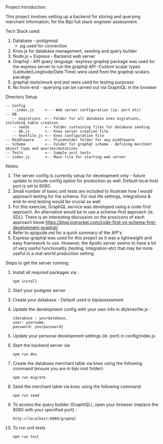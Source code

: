 Project Introduction:

This project involves setting up a backend for storing and querying merchant information, for the Bipi full stack engineer assessment.

Tech Stack used:

1. Database - postgresql
   - pg used for connection
2. Knex.js for database management, seeding and query builder
3. Node.js + Express - Backend web server
4. Graphql - API query language
   -express-graphql package was used for the express server to run the graphql API
   -Custom scalar types (Latitude/Longitude/Date Time) were used from the graphql-scalars pacakge
5. graphql-tools/mock and jest were used for testing purposes
6. No front-end - querying can be carried out via GraphiQL in the browser


Directory Setup 
```
-- Config
   --index.js     <--- Web server configuration (ie. port etc)
-- DB
   -- migrations  <-- Folder for all database knex migrations, including table creation
   -- seeds       <-- Folder containing files for database seeding 
   -- db.js       <-- Knex server creation file
   -- knexfile.js <-- Knex configuration file 
-- Middleware     <-- Placeholder folder for any middleware
-- Schema         <-- Folder for graphql schema - defining merchant object type and queries/mutations
-- Tests          <-- Sample unit tests
-- index.js       <-- Main file for starting web server 
```

Notes:
1. The server config is currently setup for development only - future update to include config option for production as well. Default local host port is set to 8080.
2. Small number of basic unit tests are included to illustrate how I would approach testing for the schema. For real life settings, integrations & end-to-end testing would be crucial as well.
3. For this exercise, GraphQL service was developed using a code-first approach. An alternative would be to use a schema-first approach (ie. SDL). There is an interesting discussion on the pros/cons of each approach beow
   https://blog.logrocket.com/code-first-vs-schema-first-development-graphql/
4. Refer to apiguide.md for a quick summary of the API's
5. Express-graphql was used for this project as it was a lightweight and easy framework to use.
   However, the Apollo server seems to have a lot of very useful functionality (testing, integration etc) that may be more useful in a real-world production setting.

Steps to get the server running:

1. Install all required packages via :
   ```
   npm install
   ```
2. Start your postgres server

3. Create your database - Default used is bipiassessment

4. Update the development config with your own info in db/knexfile.js :
   ```
   {database : yourdatabase,
   user: yourname,
   password: yourpassword}
   ```

5. Update your personal development settings (ie. port) in config/index.js

6. Start the backend server via
   ```
   npm run dev
   ```

7. Create the database merchant table via knex using the following command (ensure you are in bipi root folder):
   ```
   npm run migrate
   ```

8. Seed the merchant table via knex using the following command:
   ```
   npm run seed
   ```

9. To access the query builder (GraphiQL), open your browser (replace the 8080 with your specified port) :
   ```
   http://localhost:8080/graphql
   ```

10. To run unit tests
    ```
    npm run test
    ```